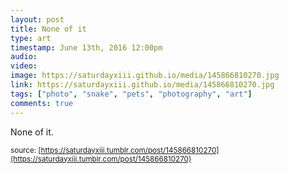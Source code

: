 ```yaml
---
layout: post
title: None of it
type: art
timestamp: June 13th, 2016 12:00pm
audio: 
video: 
image: https://saturdayxiii.github.io/media/145866810270.jpg
link: https://saturdayxiii.github.io/media/145866810270.jpg
tags: ["photo", "snake", "pets", "photography", "art"]
comments: true
---
```

None of it.
 
  
<small>source: [https://saturdayxiii.tumblr.com/post/145866810270](https://saturdayxiii.tumblr.com/post/145866810270)</small>